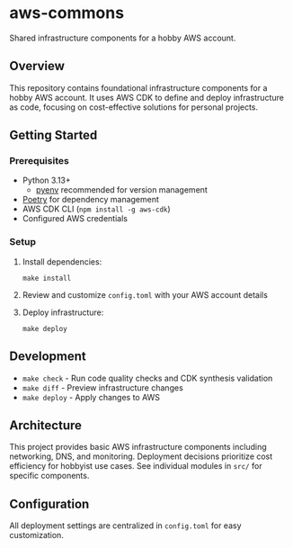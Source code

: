 # aws-commons

Shared infrastructure components for a hobby AWS account.

## Overview
This repository contains foundational infrastructure components for a hobby AWS account. It uses AWS CDK to define and deploy infrastructure as code, focusing on cost-effective solutions for personal projects.

## Getting Started

### Prerequisites
* Python 3.13+
    * [pyenv](https://github.com/pyenv/pyenv) recommended for version management
* [Poetry](https://python-poetry.org/docs/#installation) for dependency management
* AWS CDK CLI (`npm install -g aws-cdk`)
* Configured AWS credentials

### Setup
1. Install dependencies:
   ```shell
   make install
   ```

2. Review and customize `config.toml` with your AWS account details

3. Deploy infrastructure:
   ```shell
   make deploy
   ```

## Development
* `make check` - Run code quality checks and CDK synthesis validation
* `make diff` - Preview infrastructure changes
* `make deploy` - Apply changes to AWS

## Architecture
This project provides basic AWS infrastructure components including networking, DNS, and monitoring. Deployment decisions prioritize cost efficiency for hobbyist use cases. See individual modules in `src/` for specific components.

## Configuration
All deployment settings are centralized in `config.toml` for easy customization.